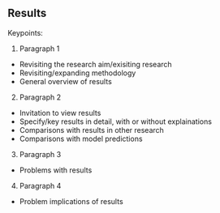 ## Results

Keypoints:
1. Paragraph 1
- Revisiting the research aim/exisiting research
- Revisiting/expanding methodology
- General overview of results

2. Paragraph 2
- Invitation to view results
- Specify/key results in detail, with or without explainations
- Comparisons with results in other research
- Comparisons with model predictions

3. Paragraph 3
- Problems with results

4. Paragraph 4
- Problem implications of results